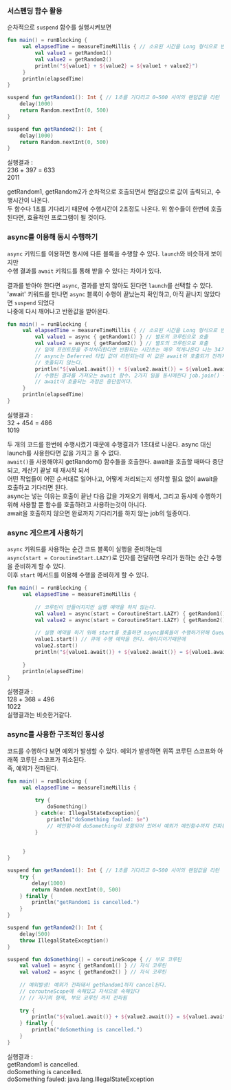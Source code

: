 ### 서스펜딩 함수 활용

순차적으로 `suspend` 함수를 실행시켜보면

~~~kotlin
fun main() = runBlocking {
     val elapsedTime = measureTimeMillis { // 소요된 시간을 Long 형식으로 반환
         val value1 = getRandom1()
         val value2 = getRandom2()
         println("${value1} + ${value2} = ${value1 + value2}")
     }
     println(elapsedTime)
}

suspend fun getRandom1(): Int { // 1초를 기다리고 0~500 사이의 랜덤값을 리턴
    delay(1000)
    return Random.nextInt(0, 500)
}

suspend fun getRandom2(): Int {
    delay(1000)
    return Random.nextInt(0, 500)
}
~~~

실행결과 : <br>
236 + 397 = 633<br>
2011<br>

getRandom1, getRandom2가 순차적으로 호출되면서 랜덤값으로 값이 출력되고, 수행시간이 나온다.<br>
두 함수다 1초를 기다리기 때문에 수행시간이 2초정도 나온다. 위 함수들이 한번에 호출된다면, 효율적인 프로그램이 될 것이다. <br>

### async를 이용해 동시 수행하기
`async` 키워드를 이용하면 동시에 다른 블록을 수행할 수 있다. `launch`와 비슷하게 보이지만<br>
수행 결과를 `await` 키워드를 통해 받을 수 있다는 차이가 있다.<br>

결과를 받아야 한다면 `async`, 결과를 받지 않아도 된다면 `launch`를 선택할 수 있다.<br>
'await' 키워드를 만나면 `async` 블록이 수행이 끝났는지 확인하고, 아직 끝나지 않았다면 `suspend` 되었다<br>
나중에 다시 깨어나고 반환값을 받아온다.

~~~kotlin
fun main() = runBlocking {
     val elapsedTime = measureTimeMillis { // 소요된 시간을 Long 형식으로 반환
         val value1 = async { getRandom1() } // 별도의 코루틴으로 호출
         val value2 = async { getRandom2() } // 별도의 코루틴으로 호출
         // 밑에 프린트문을 주석처리한다면 반환되는 시간초는 매우 적게나온다 나는 34가 나왔다.
         // async는 Deferred 타입 값이 리턴되는데 이 값은 await이 호출되기 전까지 getRandom 함수들은
         // 호출되지 않는다.
         println("${value1.await()} + ${value2.await()} = ${value1.await() + value2.await()}")
         // 수행된 결과를 가져오는 await 함수. 2가지 일을 동시에한다 job.join() + 결과도 가져옴
         // await이 호출되는 과정은 중단점이다.
     }
     println(elapsedTime)
}
~~~

실행결과 : <br>
32 + 454 = 486<br>
1019<br>

두 개의 코드를 한번에 수행시켰기 때문에 수행결과가 1초대로 나온다. async 대신 launch를 사용한다면 값을 가지고 올 수 없다.<br>
`await()`을 사용해야지 getRandom() 함수들을 호출한다. await을 호출할 때마다 중단되고, 계산기 끝날 때 재시작 되서<br>
어떤 작업들이 어떤 순서대로 일어나고, 어떻게 처리되는지 생각할 필요 없이 await을 호출하고 기다리면 된다.<br>
async는 넣는 이유는 호출이 끝난 다음 값을 가져오기 위해서, 그리고 동시에 수행하기 위해 사용할 뿐 함수를 호출하려고 사용하는것이 아니다.<br>
await을 호출하지 않으면 완료까지 기다리기를 하지 않는 job의 일종이다.

### async 게으르게 사용하기
`async` 키워드를 사용하는 순간 코드 블록이 실행을 준비하는데<br>
`async(start = CoroutineStart.LAZY)`로 인자를 전달하면 우리가 원하는 순간 수행을 준비하게 할 수 있다.<br>
이후 `start` 메서드를 이용해 수행을 준비하게 할 수 있다.

~~~kotlin
fun main() = runBlocking {
     val elapsedTime = measureTimeMillis { 
         
         // 코루틴이 만들어지지만 실행 예약을 하지 않는다.
         val value1 = async(start = CoroutineStart.LAZY) { getRandom1() } 
         val value2 = async(start = CoroutineStart.LAZY) { getRandom2() } 
         
         // 실행 예약을 하기 위해 start를 호출하면 async블록들이 수행하기위해 Queue에 올라간다.
         value1.start() // 큐에 수행 예약을 한다. 레이지이기때문에
         value2.start()
         println("${value1.await()} + ${value2.await()} = ${value1.await() + value2.await()}")
        
     }
     println(elapsedTime)
}
~~~
실행결과 : <br>
128 + 368 = 496<br>
1022<br>
실행결과는 비슷한거같다.<br>

### async를 사용한 구조적인 동시성
코드를 수행하다 보면 예외가 발생할 수 있다. 예외가 발생하면 위쪽 코루틴 스코프와 아래쪽 코루틴 스코프가 취소된다.<br>
즉, 예외가 전파된다.

~~~kotlin
fun main() = runBlocking {
     val elapsedTime = measureTimeMillis { 
         
         try {
             doSomething()
         } catch(e: IllegalStateException){
             println("doSomething fauled: $e")
             // 메인함수에 doSomething이 포함되어 있어서 예외가 메인함수까지 전파된다.
         }
        
        
     }
}

suspend fun getRandom1(): Int { // 1초를 기다리고 0~500 사이의 랜덤값을 리턴
    try {
        delay(1000)
    	return Random.nextInt(0, 500)
    } finally {
        println("getRandom1 is cancelled.")
    }
}

suspend fun getRandom2(): Int {
    delay(500)
    throw IllegalStateException()
}

suspend fun doSomething() = coroutineScope { // 부모 코루틴
    val value1 = async { getRandom1() } // 자식 코루틴
    val value2 = async { getRandom2() } // 자식 코루틴
    
    // 예외발생! 예외가 전파돼서 getRandom1까지 cancel된다.
    // coroutneScope에 속해있고 자식으로 속해있다
    // // 자기의 형제, 부모 코루틴 까지 전파됨
    
    try {
        println("${value1.await()} + ${value2.await()} = ${value1.await() + value2.await()}")
    } finally {
        println("doSomething is cancelled.")
    }
}
~~~
실행결과 : <br>
getRandom1 is cancelled.<br>
doSomething is cancelled.<br>
doSomething fauled: java.lang.IllegalStateException<br>






